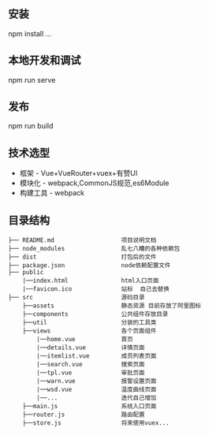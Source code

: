 
## 安装
npm install ...

## 本地开发和调试
npm run serve

## 发布
npm run build

## 技术选型
- 框架 - Vue+VueRouter+vuex+有赞UI
- 模块化 - webpack,CommonJS规范,es6Module
- 构建工具 - webpack

## 目录结构

```
├── README.md                   项目说明文档 
├── node_modules                乱七八糟的各种依赖包
├── dist                        打包后的文件
├── package.json                node依赖配置文件
├── public                      
    |──index.html               html入口页面
    |──favicon.ico              站标  自己去替换
├── src                         源码目录
    ├──assets                   静态资源 目前存放了阿里图标
    ├──components               公共组件存放目录
    ├──util                     分装的工具类
    ├──views                    各个页面组件
        |──home.vue             首页
        |──details.vue          详情页面
        |──itemlist.vue         成员列表页面
        |──search.vue           搜索页面
        |──tpl.vue              审批页面
        |──warn.vue             报警设置页面
        |──wsd.vue              温度曲线页面
        |──...                  迭代自己增加
    ├──main.js                  系统入口页面
    ├──router.js                路由配置
    ├──store.js                 将来使用vuex...
```
